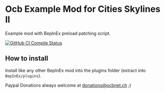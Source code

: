 # Ocb Example Mod for Cities Skylines II

Example mod with BepInEx preload patching script.

[![GitHub CI Compile Status][2]][1]

[1]: https://github.com/OCB-CS2/OcbModExample/actions/workflows/ci.yml
[2]: https://github.com/OCB-CS2/OcbModExample/actions/workflows/ci.yml/badge.svg

## How to install

Install like any other BepInEx mod into the
plugins folder (extract into `BepInEx/plugins`).

Paypal Donations always welcome at [donations@ocbnet.ch][3] ;)

[3]: https://www.paypal.com/donate/?business=donations@ocbnet.ch

